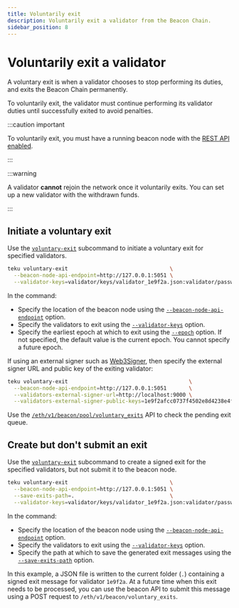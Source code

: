 ```yaml
---
title: Voluntarily exit
description: Voluntarily exit a validator from the Beacon Chain.
sidebar_position: 8
---
```


# Voluntarily exit a validator

A voluntary exit is when a validator chooses to stop performing its duties, and exits the Beacon Chain permanently.

To voluntarily exit, the validator must continue performing its validator duties until successfully exited to avoid penalties.

:::caution important

To voluntarily exit, you must have a running beacon node with the [REST API enabled].

:::

:::warning

A validator **cannot** rejoin the network once it voluntarily exits. You can set up a new validator with the withdrawn funds.

:::

## Initiate a voluntary exit

Use the [`voluntary-exit`](../reference/cli/subcommands/voluntary-exit.md) subcommand to initiate a voluntary exit for specified validators.

```bash title="Example"
teku voluntary-exit                                \
  --beacon-node-api-endpoint=http://127.0.0.1:5051 \
  --validator-keys=validator/keys/validator_1e9f2a.json:validator/passwords/validator_1e9f2a.txt
```

In the command:

- Specify the location of the beacon node using the
  [`--beacon-node-api-endpoint`](../reference/cli/subcommands/voluntary-exit.md#beacon-node-api-endpoint) option.
- Specify the validators to exit using the
  [`--validator-keys`](../reference/cli/subcommands/voluntary-exit.md#validator-keys) option.
- Specify the earliest epoch at which to exit using the
  [`--epoch`](../reference/cli/subcommands/voluntary-exit.md#epoch) option.
  If not specified, the default value is the current epoch.
  You cannot specify a future epoch.

If using an external signer such as [Web3Signer], then specify the external signer URL and public key of the exiting validator:

```bash title="Example"
teku voluntary-exit                                      \
  --beacon-node-api-endpoint=http://127.0.0.1:5051       \
  --validators-external-signer-url=http://localhost:9000 \
  --validators-external-signer-public-keys=1e9f2afcc0737f4502e8d4238e4fe82d45077b2a549902b61d65367acecbccba
```

Use the [`/eth/v1/beacon/pool/voluntary_exits`](https://consensys.github.io/teku/#tag/Beacon/operation/getPoolVoluntaryExits) API to check the pending exit queue.

## Create but don't submit an exit

Use the [`voluntary-exit`](../reference/cli/subcommands/voluntary-exit.md) subcommand to create a
signed exit for the specified validators, but not submit it to the beacon node.

```bash title="Example"
teku voluntary-exit                                \
  --beacon-node-api-endpoint=http://127.0.0.1:5051 \
  --save-exits-path=.                              \
  --validator-keys=validator/keys/validator_1e9f2a.json:validator/passwords/validator_1e9f2a.txt
```

In the command:

- Specify the location of the beacon node using the
  [`--beacon-node-api-endpoint`](../reference/cli/subcommands/voluntary-exit.md#beacon-node-api-endpoint) option.
- Specify the validators to exit using the
  [`--validator-keys`](../reference/cli/subcommands/voluntary-exit.md#validator-keys) option.
- Specify the path at which to save the generated exit messages using the
  [`--save-exits-path`](../reference/cli/subcommands/voluntary-exit.md#save-exits-path) option.

In this example, a JSON file is written to the current folder (`.`) containing a signed exit message
for validator `1e9f2a`.
At a future time when this exit needs to be processed, you can use the beacon API to submit
this message using a POST request to `/eth/v1/beacon/voluntary_exits`.

<!-- links -->

[Web3Signer]: https://docs.web3signer.consensys.net/en/latest/
[REST API enabled]: ../reference/cli/index.md#rest-api-enabled
